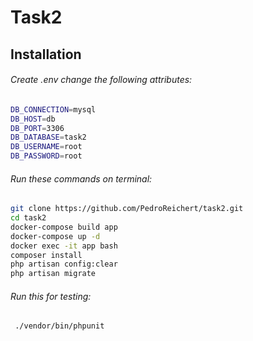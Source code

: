 # Task2

## Installation

###### Create .env change the following attributes:

```sh
DB_CONNECTION=mysql
DB_HOST=db
DB_PORT=3306
DB_DATABASE=task2
DB_USERNAME=root
DB_PASSWORD=root
```

###### Run these commands on terminal:
```sh
git clone https://github.com/PedroReichert/task2.git
cd task2
docker-compose build app
docker-compose up -d
docker exec -it app bash
composer install 
php artisan config:clear
php artisan migrate
```
###### Run this for testing:
```sh
 ./vendor/bin/phpunit
```

